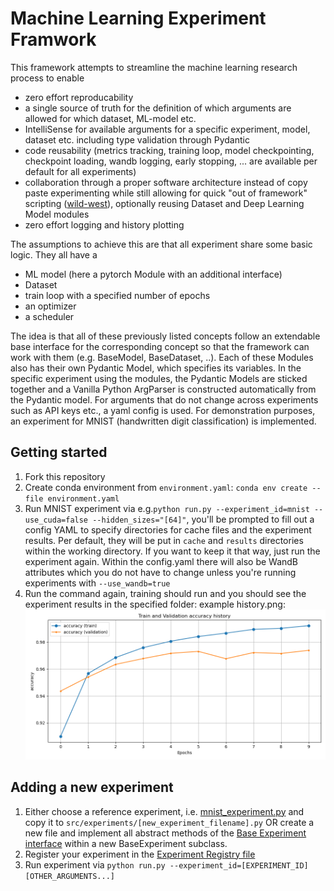 # Machine Learning Experiment Framwork
This framework attempts to streamline the machine learning research process to enable
- zero effort reproducability
- a single source of truth for the definition of which arguments are allowed for which dataset, ML-model etc. 
- IntelliSense for available arguments for a specific experiment, model, dataset etc. including type validation through Pydantic
- code reusability (metrics tracking, training loop, model checkpointing, checkpoint loading, wandb logging, early stopping, ... are available per default for all experiments)
- collaboration through a proper software architecture instead of copy paste experimenting while still allowing for quick "out of framework" scripting ([wild-west](.src/wild-west)), optionally reusing Dataset and Deep Learning Model modules
- zero effort logging and history plotting

The assumptions to achieve this are that all experiment share some basic logic. 
They all have a 
- ML model (here a pytorch Module with an additional interface)
- Dataset
- train loop with a specified number of epochs
- an optimizer
- a scheduler

The idea is that all of these previously listed concepts follow an extendable base interface for the corresponding concept so that the framework can work with them (e.g. BaseModel, BaseDataset, ..).
Each of these Modules also has their own Pydantic Model, which specifies its variables. In the specific experiment using the modules, the Pydantic Models are sticked together and a Vanilla Python ArgParser is constructed automatically from the Pydantic model.
For arguments that do not change across experiments such as API keys etc., a yaml config is used.
For demonstration purposes, an experiment for MNIST (handwritten digit classification) is implemented.

## Getting started
1. Fork this repository
2. Create conda environment from `environment.yaml`: `conda env create --file environment.yaml`
3. Run MNIST experiment via e.g.`python run.py --experiment_id=mnist --use_cuda=false --hidden_sizes="[64]"`, you'll be prompted to fill out a config YAML to specify directories for cache files and the experiment results. Per default, they will be put in `cache` and `results` directories within the working directory. If you want to keep it that way, just run the experiment again. Within the config.yaml there will also be WandB attributes which you do not have to change unless you're running experiments with `--use_wandb=true`
4. Run the command again, training should run and you should see the experiment results in the specified folder: example history.png: ![history.png](image.png)

## Adding a new experiment
1. Either choose a reference experiment, i.e. [mnist_experiment.py](src/experiments/mnist_experiment.py) and copy it to `src/experiments/[new_experiment_filename].py` OR create a new file and implement all abstract methods of the [Base Experiment interface](src/experiments/base_experiment.py) within a new BaseExperiment subclass.  
2. Register your experiment in the [Experiment Registry file](src/args/experiment_registry.py)
3. Run experiment via `python run.py --experiment_id=[EXPERIMENT_ID] [OTHER_ARGUMENTS...]`